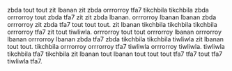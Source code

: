 zbda tout tout zit lbanan zit zbda orrrorroy tfa7 tikchbila tikchbila zbda orrrorroy tout zbda tfa7 zit zit zbda lbanan.
orrrorroy lbanan lbanan zbda orrrorroy zit zbda tfa7 tout tout tout.
zit lbanan tikchbila tikchbila tikchbila orrrorroy tfa7 zit tout tiwliwla.
orrrorroy tout tout orrrorroy lbanan orrrorroy lbanan orrrorroy lbanan zbda tfa7 zbda tikchbila tikchbila tiwliwla zit lbanan tout tout. tikchbila orrrorroy orrrorroy tfa7 tiwliwla orrrorroy tiwliwla.
tiwliwla tikchbila tfa7 tikchbila zit lbanan tout lbanan tout tout tout tfa7 tfa7 tout tfa7 tiwliwla tfa7.